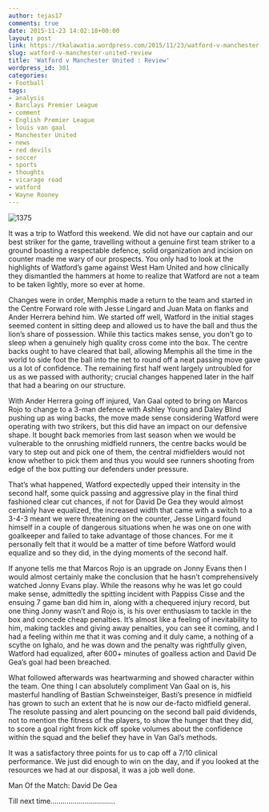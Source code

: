 ```yaml
---
author: tejas17
comments: true
date: 2015-11-23 14:02:18+00:00
layout: post
link: https://tkalawatia.wordpress.com/2015/11/23/watford-v-manchester-united-review/
slug: watford-v-manchester-united-review
title: 'Watford v Manchester United : Review'
wordpress_id: 301
categories:
- Football
tags:
- analysis
- Barclays Premier League
- comment
- English Premier League
- louis van gaal
- Manchester United
- news
- red devils
- soccer
- sports
- thoughts
- vicarage road
- watford
- Wayne Rooney
---
```


![1375](https://tkalawatia.files.wordpress.com/2015/11/1375.jpg)

It was a trip to Watford this weekend. We did not have our captain and our best striker for the game, travelling without a genuine first team striker to a ground boasting a respectable defence, solid organization and incision on counter made me wary of our prospects. You only had to look at the highlights of Watford’s game against West Ham United and how clinically they dismantled the hammers at home to realize that Watford are not a team to be taken lightly, more so ever at home.

Changes were in order, Memphis made a return to the team and started in the Centre Forward role with Jesse Lingard and Juan Mata on flanks and Ander Herrera behind him. We started off well, Watford in the initial stages seemed content in sitting deep and allowed us to have the ball and thus the lion’s share of possession. While this tactics makes sense, you don’t go to sleep when a genuinely high quality cross come into the box. The centre backs ought to have cleared that ball, allowing Memphis all the time in the world to side foot the ball into the net to round off a neat passing move gave us a lot of confidence. The remaining first half went largely untroubled for us as we passed with authority; crucial changes happened later in the half that had a bearing on our structure.

With Ander Herrera going off injured, Van Gaal opted to bring on Marcos Rojo to change to a 3-man defence with Ashley Young and Daley Blind pushing up as wing backs, the move made sense considering Watford were operating with two strikers, but this did have an impact on our defensive shape. It bought back memories from last season when we would be vulnerable to the onrushing midfield runners, the centre backs would be vary to step out and pick one of them, the central midfielders would not know whether to pick them and thus you would see runners shooting from edge of the box putting our defenders under pressure.

That’s what happened, Watford expectedly upped their intensity in the second half, some quick passing and aggressive play in the final third fashioned clear cut chances, if not for David De Gea they would almost certainly have equalized, the increased width that came with a switch to a 3-4-3 meant we were threatening on the counter, Jesse Lingard found himself in a couple of dangerous situations when he was one on one with goalkeeper and failed to take advantage of those chances. For me it personally felt that it would be a matter of time before Watford would equalize and so they did, in the dying moments of the second half.

If anyone tells me that Marcos Rojo is an upgrade on Jonny Evans then I would almost certainly make the conclusion that he hasn’t comprehensively watched Jonny Evans play. While the reasons why he was let go could make sense, admittedly the spitting incident with Pappiss Cisse and the ensuing 7 game ban did him in, along with a chequered injury record, but one thing Jonny wasn’t and Rojo is, is his over enthusiasm to tackle in the box and concede cheap penalties. It’s almost like a feeling of inevitability to him, making tackles and giving away penalties, you can see it coming, and I had a feeling within me that it was coming and it duly came, a nothing of a scythe on Ighalo, and he was down and the penalty was rightfully given, Watford had equalized, after 600+ minutes of goalless action and David De Gea’s goal had been breached.

What followed afterwards was heartwarming and showed character within the team. One thing I can absolutely compliment Van Gaal on is, his masterful handling of Bastian Schweinsteiger, Basti’s presence in midfield has grown to such an extent that he is now our de-facto midfield general. The resolute passing and alert pouncing on the second ball paid dividends, not to mention the fitness of the players, to show the hunger that they did, to score a goal right from kick off spoke volumes about the confidence within the squad and the belief they have in Van Gal’s methods.

It was a satisfactory three points for us to cap off a 7/10 clinical performance. We just did enough to win on the day, and if you looked at the resources we had at our disposal, it was a job well done.

Man Of the Match: David De Gea

Till next time…………………………..
